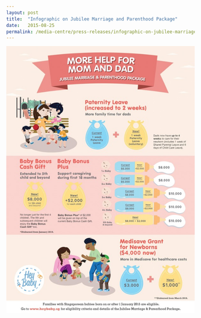 ```yaml
---
layout: post
title:  "Infographic on Jubilee Marriage and Parenthood Package"
date:   2015-08-25
permalink: /media-centre/press-releases/infographic-on-jubilee-marriage-and-parenthood-package/
---
```


![Infographic Image](/images/press%20release%20images/infographicfamilyplan.jpg)
